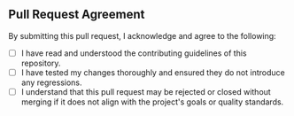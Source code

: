 ## Pull Request Agreement

By submitting this pull request, I acknowledge and agree to the following:

- [ ] I have read and understood the contributing guidelines of this repository.
- [ ] I have tested my changes thoroughly and ensured they do not introduce any regressions.
- [ ] I understand that this pull request may be rejected or closed without merging if it does not align with the project's goals or quality standards.

<!-- Replace this line with any additional instructions or requirements you have -->
